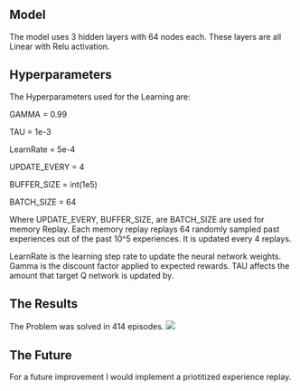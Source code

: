 ## Model

The model uses 3 hidden layers with 64 nodes each. These layers are all Linear with Relu activation.
## Hyperparameters
The Hyperparameters used for the Learning are:
      
GAMMA = 0.99   

TAU = 1e-3       

LearnRate = 5e-4 

UPDATE_EVERY = 4

BUFFER_SIZE = int(1e5)  

BATCH_SIZE = 64   

Where UPDATE_EVERY, BUFFER_SIZE, are BATCH_SIZE are used for memory Replay. Each memory replay replays 64 randomly sampled past experiences out of the past 10^5 experiences. It is updated every 4 replays.

LearnRate is the learning step rate to update the neural network weights. Gamma is the discount factor applied to expected rewards. TAU affects the amount that target Q network is updated by.
## The Results
The Problem was solved in 414 episodes.
![](EpisodePlot.png)

## The Future

For a future improvement I would implement a priotitized experience replay.